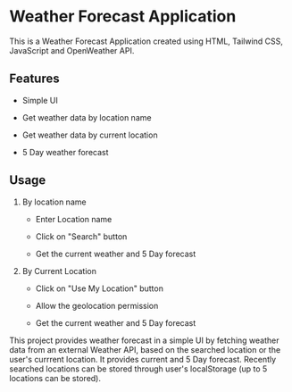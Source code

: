 # Weather Forecast Application

This is a Weather Forecast Application created using HTML, Tailwind CSS, JavaScript and OpenWeather API. 

## Features 

* Simple UI 

* Get weather data by location name

* Get weather data by current location

* 5 Day weather forecast 

## Usage 

1. By location name 

   * Enter Location name 
   
   * Click on "Search" button
   
   * Get the current weather and 5 Day forecast

2. By Current Location 

   *   Click on "Use My Location" button
 
   *   Allow the geolocation permission
 
   *   Get the current weather and 5 Day forecast

This project provides weather forecast in a simple UI by fetching weather data from an external Weather API, based on the searched location or the user's currrent location. It provides current and 5 Day forecast. 
Recently searched locations can be stored through user's localStorage (up to 5 locations can be stored). 
